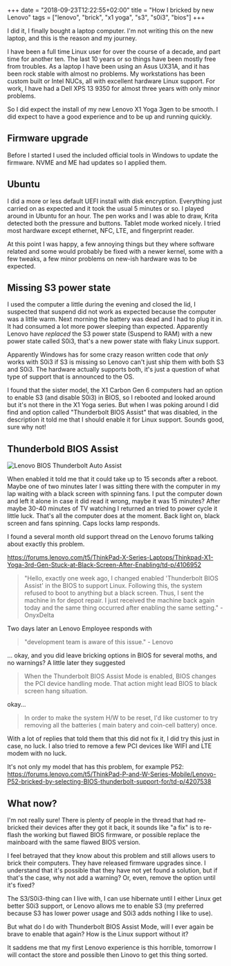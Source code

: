 +++
date = "2018-09-23T12:22:55+02:00"
title = "How I bricked by new Lenovo"
tags = ["lenovo", "brick", "x1 yoga", "s3", "s0i3", "bios"]
+++

I did it, I finally bought a laptop computer. I'm not writing this on the new laptop, and this is the reason and my journey.

I have been a full time Linux user for over the course of a decade, and part time for another ten. The last 10 years or so things have been mostly free from troubles. As a laptop I have been using an Asus UX31A, and it has been rock stable with almost no problems. My workstations has been custom built or Intel NUCs, all with excellent hardware Linux support. For work, I have had a Dell XPS 13 9350 for almost three years with only minor problems.

So I did expect the install of my new Lenovo X1 Yoga 3gen to be smooth. I did expect to have a good experience and to be up and running quickly.

## Firmware upgrade

Before I started I used the included official tools in Windows to update the firmware. NVME and ME had updates so I applied them.

## Ubuntu

I did a more or less default UEFI install with disk encryption. Everything just carried on as expected and it took the usual 5 minutes or so. I played around in Ubuntu for an hour. The pen works and I was able to draw, Krita detected both the pressure and buttons. Tablet mode worked nicely. I tried most hardware except ethernet, NFC, LTE, and fingerprint reader.

At this point I was happy, a few annoying things but they where software related and some would probably be fixed with a newer kernel, some with a few tweaks, a few minor problems on new-ish hardware was to be expected.

## Missing S3 power state

I used the computer a little during the evening and closed the lid, I suspected that suspend did not work as expected because the computer was a little warm. Next morning the battery was dead and I had to plug it in. It had consumed a lot more power sleeping than expected. Apparently Lenovo have *replaced* the S3 power state (Suspend to RAM) with a new power state called S0i3, that's a new power state with flaky Linux support.

Apparently Windows has for some crazy reason written code that *only* works with S0i3 if S3 is missing so Lenovo can't just ship them with both S3 and S0i3. The hardware actually supports both, it's just a question of what type of support that is announced to the OS.

I found that the sister model, the X1 Carbon Gen 6 computers had an option to enable S3 (and disable S0i3) in BIOS, so I rebooted and looked around but it's not there in the X1 Yoga series. But when I was poking around I did find and option called "Thunderbolt BIOS Assist" that was disabled, in the description it told me that I should enable it for Linux support. Sounds good, sure why not!

## Thunderbold BIOS Assist

![Lenovo BIOS Thunderbolt Auto Assist](/images/2018/lenovo_bios_tb_auto_assist.jpg)

When enabled it told me that it could take up to 15 seconds after a reboot. Maybe one of two minutes later I was sitting there with the computer in my lap waiting with a black screen with spinning fans. I put the computer down and left it alone in case it did read it wrong, maybe it was 15 minutes? After maybe 30-40 minutes of TV watching I returned an tried to power cycle it little luck. That's all the computer does at the moment. Back light on, black screen and fans spinning. Caps locks lamp responds.

I found a several month old support thread on the Lenovo forums talking about exactly this problem.

https://forums.lenovo.com/t5/ThinkPad-X-Series-Laptops/Thinkpad-X1-Yoga-3rd-Gen-Stuck-at-Black-Screen-After-Enabling/td-p/4106952

> "Hello, exactly one week ago, I changed enabled 'Thunderbolt BIOS Assist' in the BIOS to support Linux.  Following this, the system refused to boot to anything but a black screen.  Thus, I sent the machine in for depot repair.  I just received the machine back again today and the same thing occurred after enabling the same setting." - OnyxDelta

Two days later an Lenovo Employee responds with

> "development team is aware of this issue." - Lenovo

... okay, and you did leave bricking options in BIOS for several moths, and no warnings? A little later they suggested

> When the Thunderbolt BIOS Assist Mode is enabled, BIOS changes the PCI device handling mode.  That action might lead BIOS to black screen hang situation. 

okay...

> In order to make the system H/W to be reset, I'd like customer to try removing all the batteries ( main batery and coin-cell battery) once.

With a lot of replies that told them that this did not fix it, I did try this just in case, no luck. I also tried to remove a few PCI devices like WIFI and LTE modem with no luck.

It's not only my model that has this problem, for example P52: https://forums.lenovo.com/t5/ThinkPad-P-and-W-Series-Mobile/Lenovo-P52-bricked-by-selecting-BIOS-thunderbolt-support-for/td-p/4207538

## What now?

I'm not really sure! There is plenty of people in the thread that had re-bricked their devices after they got it back, it sounds like "a fix" is to re-flash the working but flawed BIOS firmware, or possible replace the mainboard with the same flawed BIOS version.

I feel betrayed that they know about this problem and still allows users to brick their computers. They have released firmware upgrades since. I understand that it's possible that they have not yet found a solution, but if that's the case, why not add a warning? Or, even, remove the option until it's fixed?

The S3/S0i3-thing can I live with, I can use hibernate until I either Linux get better S0i3 support, or Lenovo allows me to enable S3 (my preferred because S3 has lower power usage and S0i3 adds nothing I like to use).

But what do I do with Thunderbolt BIOS Assist Mode, will I ever again be brave to enable that again? How is the Linux support without it?

It saddens me that my first Lenovo experience is this horrible, tomorrow I will contact the store and possible then Linovo to get this thing sorted.